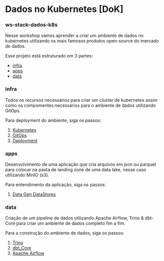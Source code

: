 # Dados no Kubernetes [DoK]
### ws-stack-dados-k8s

Nesse workshop vamos aprender a criar um ambiente de dados no kubernetes utilizando os mais famosos
produtos open-source do mercado de dados.

Esse projeto está estruturado em 3 partes:
- [infra](#infra)
- [apps](#apps)
- [data](#data-cluster)


### infra
Todos os recursos necessários para criar um cluster de kubernetes assim como os compomentes necessários
para o ambiente de dados utilizando GitOps.

Para deployment do ambiente, siga os passos:
1) [Kubernetes](https://github.com/owshq-academy/ws-stack-dados-k8s/blob/e6a934db161f71a691374bfd57192e7cad8d4a3b/infra/terraform/kubernetes/aks/readme.md)
2) [GitOps](https://github.com/owshq-academy/ws-stack-dados-k8s/blob/e6a934db161f71a691374bfd57192e7cad8d4a3b/infra/terraform/gitops/argocd/readme.md)
3) [Deployment](https://github.com/owshq-academy/ws-stack-dados-k8s/blob/e6a934db161f71a691374bfd57192e7cad8d4a3b/infra/src/readme.md)

### apps
Desenvolvimento de uma aplicação que cria arquivos em json ou parquet para colocar na pasta de landing zone
de uma data lake, nesse caso utilizando MinIO (s3).

Para entendimento da aplicação, siga os passos:
1) [Data Gen DataStores](https://github.com/owshq-academy/ws-stack-dados-k8s/blob/b2d0888e02d3d2d962833e78380a6e9f926608bb/app/data-gen-datastores/readme.md)

### data
Criação de um pipeline de dados utilizando Apache Airflow, Trino & dbt-Core para criar um ambiente de dados
completo fim a fim.

Para a construção do ambiente de dados, siga os passos:
1) [Trino](https://github.com/owshq-academy/ws-stack-dados-k8s/blob/e6a934db161f71a691374bfd57192e7cad8d4a3b/data/sql)
2) [dbt_Core](https://github.com/owshq-academy/ws-stack-dados-k8s/blob/8abc244ebdaa999021a76777ac5362ba5956c40d/data/dags/dbt/owshq)
3) [Apache Airflow](https://github.com/owshq-academy/ws-stack-dados-k8s/blob/8abc244ebdaa999021a76777ac5362ba5956c40d/data/dags/dbt_sql_transform.py)